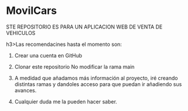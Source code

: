 # MovilCars
STE REPOSITORIO ES PARA UN APLICACION WEB DE VENTA DE VEHICULOS

h3>Las recomendacines hasta el momento son:</h3>

1. Crear una cuenta en GitHub 

2. Clonar este repositorio No modificar la rama main 

3. A medidad que añadamos más información al proyecto, iré creando distintas ramas y dandoles acceso para que puedan ir añadiendo sus avances. 

4. Cualquier duda me la pueden hacer saber.
